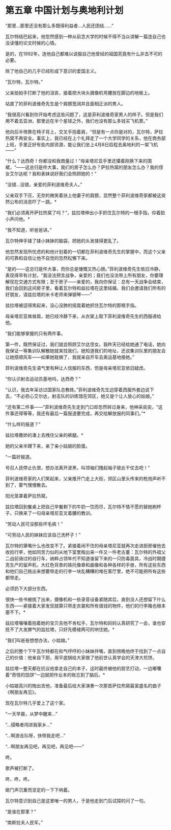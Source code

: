 # 第五章 中国计划与奥地利计划





“那里...那里还没有那么多既得利益者...人民还团结......”

瓦尔特结巴起来，他忽然感到一种从前念大学的时候不得不当众讲解一篇连自己也没读懂的论文时候的心情。

是的，在1992年，连他自己都难以说服自己他曾经的祖国究竟有什么非去不可的必要。

除了他自己的几乎已经形成下意识的爱国主义。

“瓦尔特，瓦尔特。”

父亲拍拍手打断了他的沮丧，接着把大块头摄像机弯腰放在脚边的地板上。

站直了的菲利波维奇先生是个肩膀宽阔并且面相正派的男人。

“我很高兴看到你开始考虑这些问题了，这是菲利波维奇家男人的样子。但是我们用不着去亚洲，那里远在半个星球之外，我们也没有那么多钱买飞机票。”

他向后半倚靠在椅子背上，交叉手抱着肩，“但是有一点你是对的，瓦尔特，萨拉热窝不再安全。事实上，我已经在上个礼拜走了一个大学同学的关系，他在商务部上班，手里正好有些内部资源，能让我们坐上4月8日启程去奥地利的一架飞机——”

“什么？达西奇！你都没和我商量过！”母亲塔尼亚手里还攥着刚换下来的围裙，“——这总归是件大事，我们的房子怎么办？萨拉热窝的朋友怎么办？我的侄女艾尔达呢？我和表妹说好我们会照顾她的！”

“没错...没错，亲爱的菲利波维奇夫人。”

父亲双手下压，无奈的微笑着扶上他妻子的肩膀，显然整个菲利波维奇家都被这突然公布的消息吓了一跳。*

“我们必须离开萨拉热窝了吗？”，兹拉塔伸出小手抓住瓦尔特的一根手指，仰着脸小声问他。*

“我不知道，听爸爸讲。”

瓦尔特伸手揉了揉小妹妹的脑袋，把她的头发揉得更乱了。

他忽然发现所忧虑的和他计划着的一切都在菲利波维奇先生的掌握中，而这个父亲的可靠和自信让他不自觉的忽然松懈下来。

“是的——这总归是件大事，而你总是慷慨又热心肠。”菲利波维奇先生依旧冷静，表现得早有计划，“我没法预言战争，亲爱的；我们也没法带上所有朋友，你要理解现在交通方式有限；至于房子——亲爱的，我向你保证：总有一天战争会结束，我们会回到这间房子里，看着瓦尔特和兹拉塔在这里结婚，我们会邀请我们所有的好朋友，请兹拉塔的米卡老师来弹钢琴——”

兹拉塔被逗得笑起来，没心没肺的摇晃着她抓住瓦尔特的那根手指。

母亲塔尼亚耸耸肩，她已经冷静下来，从衣架上取下菲利波维奇先生的西服递给他。

“我们能够掌握的只有两件事。

 第一件，既然保证过，我们就会照顾艾尔达侄女。我昨天已经给她通了电话，她向我保证一等集训队解散她就来找我们，她知道我们的地址，还说集训队里的朋友会让她搭顺风车——如果她耽搁了，我就亲自开车去奥运基地接她。”

菲利波维奇先生语气里有种让人信服的东西，但是母亲塔尼亚依旧疑虑。

“你认识射击运动员基地吗，达西奇？”

“认识，我去年采访过国家队总教练。”菲利波维奇先生边穿着西服外套边说下去，“不必担心艾尔达，射击队的训练馆在郊区，她又是个让人放心的姑娘。”

“还有第二件事——”菲利波维奇先生走到门口却忽然转过身来，他神采奕奕，“这件事还得等等，我还有最后一篇报道要完成，再交给解放报的同事们。”*

“什么样的报道？”

兹拉塔撒娇的凑上去拽住父亲的裤腿。*

她的父亲半蹲下来，亲了亲小姑娘的脸蛋。

“一篇好报道。

 号召人民停止仇恨，想办法离开波黑，叫领袖们撸起袖子彼此干仗去吧！”

菲利波维奇家的人们笑起来，父亲推开门走上大街，郊区山里头传来的枪炮声听不到了，雾气慢慢散去。

阳光笼罩着萨拉热窝。

兹拉塔回到餐桌上把自己早餐剩下的牛奶一饮而尽，瓦尔特不情不愿的替她刷杯子，只换来了一句母亲塔尼亚叉着腰的教训。

“劳动人民可没那些坏毛病！”

“可劳动人民的妹妹应该自己洗杯子！”

瓦尔特的犟嘴什么也改变不了。紧接着闲不住的母亲塔尼亚就再次走进厨房催他去收拾行李，他如同苦力似的从地下室里掏出来一件又一件老古董：瓦尔特的外祖父二战前骑过的自行车，纳粹占领年代不知道谁留下来的一只防毒面具，冷战时期捷克生产的留声机，大红色背景的铁托像章和画像和各种各样的手册，所有这些东西和他们自己挑出来想要带走的行李一块乱糟糟的堆在客厅里，绝不可能把所有这些都带走。

必须扔下大部分东西。

很快一些书被挑了出来，摄像机和一些录音设备紧随其后，直到没人还想留下什么东西——紧接着大家发现就算只带走衣裳和所有值钱的物件，他们的行李箱也根本塞不下。*

兹拉塔嚷嚷着抱着她的宝贝吉他不肯松手，瓦尔特和妈妈认真研究了一会，谁也安抚不了大发脾气的兹拉塔，只好先模棱两可的哄住她。*

“我们叫爸爸想想办法，小姑娘。”

之后的整个下午瓦尔特都在和气哼哼的小妹妹拌嘴，直到傍晚他终于找到了一点自己的价值：他亲自下厨，用平底锅给大家做了他前世认真学会的天津大煎饼。

兹拉塔一整天都在抗议他拿走自己的本子，这时最终被他的厨艺打动，一边嘟囔着“奇怪的馅饼”一边就把作业本的账忘到了脑后。*

小姑娘高兴的掏出吉他，准备最后给大家演奏一次那首萨拉热窝最富盛名的曲子《啊朋友再见》。

现在瓦尔特几乎爱上了这个家。

“一天早晨，从梦中醒来...”

“...侵略者闯进我家乡...”

“...啊游击队呀，快带我走吧...”

“...啊朋友再见吧，再见吧，再见吧——”

咚。

歌声被打断了。

咚，咚，咚。

砸门声沉重而坚定的一下下响着。

瓦尔特意识到自己是这里唯一的男人，于是他走到门后试探的问了一句。

“是谁在那里？”

“南斯拉夫人民军。”














